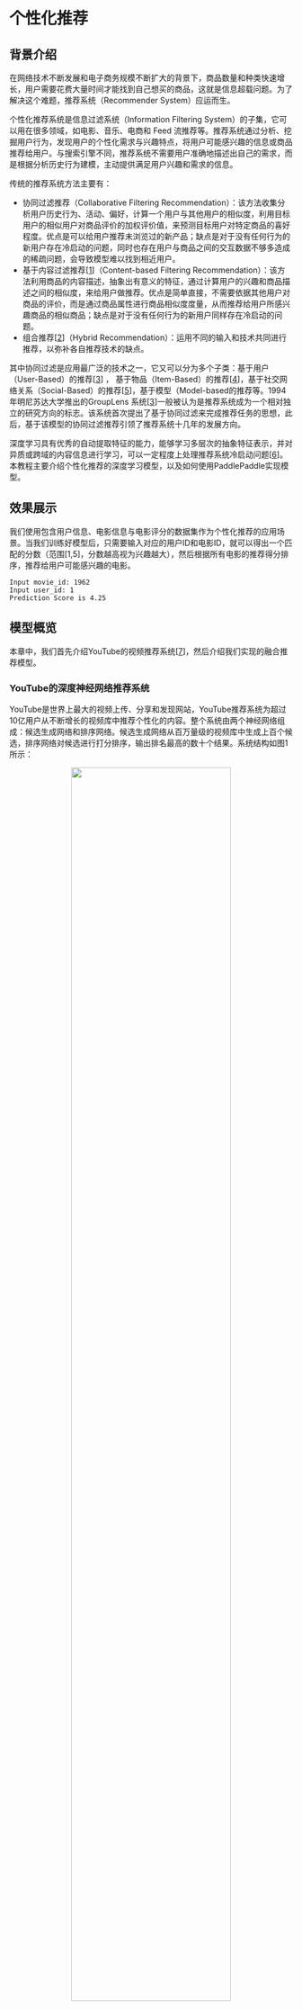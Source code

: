 # 个性化推荐

## 背景介绍

在网络技术不断发展和电子商务规模不断扩大的背景下，商品数量和种类快速增长，用户需要花费大量时间才能找到自己想买的商品，这就是信息超载问题。为了解决这个难题，推荐系统（Recommender System）应运而生。

个性化推荐系统是信息过滤系统（Information Filtering System）的子集，它可以用在很多领域，如电影、音乐、电商和 Feed 流推荐等。推荐系统通过分析、挖掘用户行为，发现用户的个性化需求与兴趣特点，将用户可能感兴趣的信息或商品推荐给用户。与搜索引擎不同，推荐系统不需要用户准确地描述出自己的需求，而是根据分析历史行为建模，主动提供满足用户兴趣和需求的信息。

传统的推荐系统方法主要有：

- 协同过滤推荐（Collaborative Filtering Recommendation）：该方法收集分析用户历史行为、活动、偏好，计算一个用户与其他用户的相似度，利用目标用户的相似用户对商品评价的加权评价值，来预测目标用户对特定商品的喜好程度。优点是可以给用户推荐未浏览过的新产品；缺点是对于没有任何行为的新用户存在冷启动的问题，同时也存在用户与商品之间的交互数据不够多造成的稀疏问题，会导致模型难以找到相近用户。
- 基于内容过滤推荐[[1](#参考文献)]（Content-based Filtering Recommendation）：该方法利用商品的内容描述，抽象出有意义的特征，通过计算用户的兴趣和商品描述之间的相似度，来给用户做推荐。优点是简单直接，不需要依据其他用户对商品的评价，而是通过商品属性进行商品相似度度量，从而推荐给用户所感兴趣商品的相似商品；缺点是对于没有任何行为的新用户同样存在冷启动的问题。
- 组合推荐[[2](#参考文献)]（Hybrid Recommendation）：运用不同的输入和技术共同进行推荐，以弥补各自推荐技术的缺点。

其中协同过滤是应用最广泛的技术之一，它又可以分为多个子类：基于用户 （User-Based）的推荐[[3](#参考文献)] ， 基于物品（Item-Based）的推荐[[4](#参考文献)]，基于社交网络关系（Social-Based）的推荐[[5](#参考文献)]，基于模型（Model-based的推荐等。1994年明尼苏达大学推出的GroupLens 系统[[3](#参考文献)]一般被认为是推荐系统成为一个相对独立的研究方向的标志。该系统首次提出了基于协同过滤来完成推荐任务的思想，此后，基于该模型的协同过滤推荐引领了推荐系统十几年的发展方向。

深度学习具有优秀的自动提取特征的能力，能够学习多层次的抽象特征表示，并对异质或跨域的内容信息进行学习，可以一定程度上处理推荐系统冷启动问题[[6](#参考文献)]。本教程主要介绍个性化推荐的深度学习模型，以及如何使用PaddlePaddle实现模型。

## 效果展示

我们使用包含用户信息、电影信息与电影评分的数据集作为个性化推荐的应用场景。当我们训练好模型后，只需要输入对应的用户ID和电影ID，就可以得出一个匹配的分数（范围[1,5]，分数越高视为兴趣越大），然后根据所有电影的推荐得分排序，推荐给用户可能感兴趣的电影。

```
Input movie_id: 1962
Input user_id: 1
Prediction Score is 4.25
```

## 模型概览

本章中，我们首先介绍YouTube的视频推荐系统[[7](#参考文献)]，然后介绍我们实现的融合推荐模型。

### YouTube的深度神经网络推荐系统

YouTube是世界上最大的视频上传、分享和发现网站，YouTube推荐系统为超过10亿用户从不断增长的视频库中推荐个性化的内容。整个系统由两个神经网络组成：候选生成网络和排序网络。候选生成网络从百万量级的视频库中生成上百个候选，排序网络对候选进行打分排序，输出排名最高的数十个结果。系统结构如图1所示：

<p align="center">
<img src="image/YouTube_Overview.png" width="75%" ><br/>
图1. YouTube 推荐系统结构
</p>

#### 候选生成网络（Candidate Generation Network）

候选生成网络将推荐问题建模为一个类别数极大的多类分类问题：对于一个Youtube用户，使用其观看历史（视频ID）、搜索词记录（search tokens）、人口学信息（如地理位置、用户登录设备）等特征，对视频库中所有视频进行多分类，得到每一类别的分类结果（即每一个视频的推荐概率），最终输出概率较高的几百个视频。

对于用户$U$和历史信息$C$，预测$t$时刻用户要观看的视频$\omega_t$为视频$i$的概率为：

$$P(\omega_t=i|U,C)=\frac{e^{v_{i}u}}{\sum_{j \in V}e^{v_{j}u}}$$

其中，$V$表示视频库集合，大小在数百万量级；$u\in \mathbb{R}^N$是用户及相应历史信息的向量表示；$v_j\in \mathbb{R}^N$是ID为$j$的视频的向量表示。

将观看历史（视频ID）及搜索词记录这类历史信息映射为向量后取平均值得到定长表示，同时输入人口学特征（地理位置等）以优化新用户的推荐效果，将二值特征（如性别，是否登录）和连续特征（如用户年龄）归一化处理到[0, 1]。接下来将所有特征表示拼接为一个很长的向量并输入给多个非线形变换层（这里应用的是全连接的 ReLU）处理。最高层的非线形变换得到的即是$u$，最后将其输入给 softmax 做分类，如图2所示：

<p align="center">
<img src="image/Deep_candidate_generation_model_architecture.png" width="75%" ><br/>
图2. 候选生成网络结构
</p>

考虑到softmax分类的类别数非常多，为了保证一定的计算效率：1）训练阶段，使用负样本类别采样将实际计算的类别数缩小至数千；2）推荐（预测）阶段，忽略 softmax的归一化计算（不影响结果），将类别打分问题简化为点积（dot product）空间中的最近邻（nearest neighbor）搜索问题，取与$u$最近的$N$个视频作为生成的候选。

#### 排序网络（Ranking Network）
排序网络的结构类似于候选生成网络，但是它的目标是对候选进行更细致的打分排序。类似于传统的广告排序中的特征抽取方法，这里也构造了大量的用于视频排序的相关特征（如视频 ID、上次观看时间等）。离散特征和连续特征的处理方式类似于候选生成网络，不同之处是排序网络的顶部是一个加权逻辑回归（weighted logistic regression），它对所有候选视频进行打分，从高到底排序后将分数较高的一些视频返回给用户。

### 融合推荐模型

在下文的电影推荐系统中，我们使用电影特征和用户特征作为神经网络的输入。

用户特征融合了用户ID，性别，职业，年龄四个属性信息。我们将用户 ID 映射为维度大小为256的向量表示，然后输入全连接层，同时对其他三个属性也做类似的处理。最后将四个属性的特征表示分别全连接并相加。

电影特征融合了电影ID，电影类型ID，电影名称三个属性信息。我们对电影 ID 以类似用户ID的方式进行处理，电影类型ID 将被以向量的形式直接输入全连接层。对于电影名称，我们用文本卷积神经网络（详见[第5章](https://github.com/PaddlePaddle/book/blob/develop/understand_sentiment/README.md)）对其进行处理，得到其定长向量表示。最后将三个属性的特征表示分别全连接并相加。

得到电影和用户的向量表示后，计算二者的余弦相似度作为推荐系统的打分。最后，用该相似度打分和用户真实打分的差异的平方作为该回归模型的损失函数。

<p align="center">

<img src="image/rec_regression_network.png" width="90%" ><br/>
图3. 融合推荐模型 
</p> 

## 数据准备

### 数据介绍与下载

我们以 [MovieLens 百万数据集（ml-1m）](http://files.grouplens.org/datasets/movielens/ml-1m.zip)为例进行介绍。ml-1m 数据集包含了 6,000 位用户对 4,000 部电影的 1,000,000 条评价（评分范围 1~5 分，均为整数），由 GroupLens Research 实验室搜集整理。

您可以运行 `data/getdata.sh` 下载数据，如果数椐获取成功，您将在目录`data/ml-1m`中看到下面的文件：

```
movies.dat  ratings.dat  users.dat  README 
```

- movies.dat：电影特征数据，格式为`电影ID::电影名称::电影类型`
- ratings.dat：评分数据，格式为`用户ID::电影ID::评分::时间戳`
- users.dat：用户特征数据，格式为`用户ID::性别::年龄::职业::邮编`
- README：数据集的详细描述

### 数据预处理

首先安装 Python 第三方库（推荐使用 Virtualenv）：

```shell
pip install -r data/requirements.txt
```

其次，在预处理过程中，我们将字段配置文件`data/config.json`转化为meta配置文件`meta_config.json`，并生成对应的meta文件`meta.bin`，以完成数据文件的序列化。然后再将`ratings.dat`分为训练集、测试集两部分，把它们的地址写入`train.list`和`test.list`。

```bash
./preprocess.sh
```

运行成功后目录`./data` 新增以下文件：

```
meta_config.json  meta.bin  ratings.dat.train  ratings.dat.test  train.list  test.list
```

- meta.bin: meta文件是Python的pickle对象， 存储着电影和用户信息。
- meta_config.json: meta配置文件，用来具体描述如何解析数据集中的每一个字段，由字段配置文件生成。
- ratings.dat.train和ratings.dat.test: 训练集和测试集，训练集已经随机打乱。
- train.list和test.list: 训练集和测试集的文件地址列表。

### 提供数据给 PaddlePaddle

我们使用 Python 接口传递数据给系统，下面 `dataprovider.py` 给出了完整示例。

```python
from paddle.trainer.PyDataProvider2 import *
from common_utils import meta_to_header

def __list_to_map__(lst):  # 将list转为map
    ret_val = dict()
    for each in lst:
        k, v = each
        ret_val[k] = v
    return ret_val

def hook(settings, meta, **kwargs): # 读取meta.bin
    # 定义电影特征
    movie_headers = list(meta_to_header(meta, 'movie'))
    settings.movie_names = [h[0] for h in movie_headers]
    headers = movie_headers
    
    # 定义用户特征
    user_headers = list(meta_to_header(meta, 'user'))
    settings.user_names = [h[0] for h in user_headers]
    headers.extend(user_headers)
    
    # 加载评分信息
    headers.append(("rating", dense_vector(1)))
    
    settings.input_types = __list_to_map__(headers)
    settings.meta = meta
    
@provider(init_hook=hook, cache=CacheType.CACHE_PASS_IN_MEM)
def process(settings, filename):
    with open(filename, 'r') as f:
        for line in f:
            # 从评分文件中读取评分
            user_id, movie_id, score = map(int, line.split('::')[:-1])
            # 将评分放缩到[-2, +2]范围内的整数
            score = float(score - 3)
            
            movie_meta = settings.meta['movie'][movie_id]
            user_meta = settings.meta['user'][user_id]

            # 添加电影ID与电影特征
            outputs = [('movie_id', movie_id - 1)]
            for i, each_meta in enumerate(movie_meta):
                outputs.append((settings.movie_names[i + 1], each_meta))
            
            # 添加用户ID与用户特征
            outputs.append(('user_id', user_id - 1))
            for i, each_meta in enumerate(user_meta):
                outputs.append((settings.user_names[i + 1], each_meta))
            
            # 添加评分
            outputs.append(('rating', [score]))
            # 将数据返回给 paddle
            yield __list_to_map__(outputs)
```

## 模型配置说明

### 数据定义

加载`meta.bin`文件并定义通过`define_py_data_sources2`从dataprovider中读入数据：

```python
from paddle.trainer_config_helpers import *

try:
    import cPickle as pickle
except ImportError:
    import pickle

is_predict = get_config_arg('is_predict', bool, False)

META_FILE = 'data/meta.bin'

with open(META_FILE, 'rb') as f:
    # 加载 meta 文件
    meta = pickle.load(f)

if not is_predict:
    define_py_data_sources2(
        'data/train.list',
        'data/test.list',
        module='dataprovider',
        obj='process',
        args={'meta': meta})
```

### 算法配置

这里我们设置了batch size、网络初始学习率和RMSProp自适应优化方法。

```python
settings(
    batch_size=1600, learning_rate=1e-3, learning_method=RMSPropOptimizer())
```

### 模型结构

1. 定义数据输入和参数维度。

   ```python
   movie_meta = meta['movie']['__meta__']['raw_meta']
   user_meta = meta['user']['__meta__']['raw_meta']

   movie_id = data_layer('movie_id', size=movie_meta[0]['max'])    # 电影ID
   title = data_layer('title', size=len(movie_meta[1]['dict']))    # 电影名称
   genres = data_layer('genres', size=len(movie_meta[2]['dict']))  # 电影类型
   user_id = data_layer('user_id', size=user_meta[0]['max'])	    # 用户ID
   gender = data_layer('gender', size=len(user_meta[1]['dict']))   # 用户性别
   age = data_layer('age', size=len(user_meta[2]['dict']))			# 用户年龄
   occupation = data_layer('occupation', size=len(user_meta[3]['dict'])) # 用户职业

   embsize = 256  # 向量维度
   ```

2. 构造“电影”特征。

   ```python
   # 电影 ID 和电影类型分别映射到其对应的特征隐层（256维）。
   movie_id_emb = embedding_layer(input=movie_id, size=embsize)
   movie_id_hidden = fc_layer(input=movie_id_emb, size=embsize)

   genres_emb = fc_layer(input=genres, size=embsize)

   # 对于电影名称，一个ID序列表示的词语序列，在输入卷积层后，
   # 将得到每个时间窗口的特征（序列特征），然后通过在时间维度
   # 降采样得到固定维度的特征，整个过程在text_conv_pool实现
   title_emb = embedding_layer(input=title, size=embsize)
   title_hidden = text_conv_pool(
       input=title_emb, context_len=5, hidden_size=embsize)

   # 将三个属性的特征表示分别全连接并相加，结果即是电影特征的最终表示
   movie_feature = fc_layer(
       input=[movie_id_hidden, title_hidden, genres_emb], size=embsize)
   ```

3. 构造“用户”特征。

   ```python
   # 将用户ID，性别，职业，年龄四个属性分别映射到其特征隐层。
   user_id_emb = embedding_layer(input=user_id, size=embsize)
   user_id_hidden = fc_layer(input=user_id_emb, size=embsize)

   gender_emb = embedding_layer(input=gender, size=embsize)
   gender_hidden = fc_layer(input=gender_emb, size=embsize)

   age_emb = embedding_layer(input=age, size=embsize)
   age_hidden = fc_layer(input=age_emb, size=embsize)

   occup_emb = embedding_layer(input=occupation, size=embsize)
   occup_hidden = fc_layer(input=occup_emb, size=embsize)

   # 同样将这四个属性分别全连接并相加形成用户特征的最终表示。
   user_feature = fc_layer(
       input=[user_id_hidden, gender_hidden, age_hidden, occup_hidden],
       size=embsize)
   ```

4. 计算余弦相似度，定义损失函数和网络输出。

   ```python
   similarity = cos_sim(a=movie_feature, b=user_feature, scale=2)

   # 训练时，采用regression_cost作为损失函数计算回归误差代价，并作为网络的输出。
   # 预测时，网络的输出即为余弦相似度。
   if not is_predict:
       lbl=data_layer('rating', size=1)
   	cost=regression_cost(input=similarity, label=lbl)
   	outputs(cost)
   else:
       outputs(similarity)
   ```

## 训练模型

执行`sh train.sh` 开始训练模型，将日志写入文件 `log.txt` 并打印在屏幕上。其中指定了总共需要执行 50 个pass。

```shell
set -e
paddle train \
    --config=trainer_config.py \			# 神经网络配置文件
    --save_dir=./output \					# 模型保存路径
    --use_gpu=false \						# 是否使用 GPU (默认不使用)
    --trainer_count=4\						# 一台机器上面的线程数量
    --test_all_data_in_one_period=true \	# 每个训练周期训练一次所有数据。否则每个训练周期测试batch_size个batch的数据。
    --log_period=100 \						# 训练 log_period 个 batch 后打印日志
    --dot_period=1 \						# 每训练 dot_period 个 batch 后打印一个"."
    --num_passes=50  2>&1 | tee 'log.txt'
```

成功的输出类似如下：

```bash
I0117 01:01:48.585651  9998 TrainerInternal.cpp:165]  Batch=100 samples=160000 AvgCost=0.600042 CurrentCost=0.600042 Eval:  CurrentEval:
...................................................................................................
I0117 01:02:53.821918  9998 TrainerInternal.cpp:165]  Batch=200 samples=320000 AvgCost=0.602855 CurrentCost=0.605668 Eval:  CurrentEval:
...................................................................................................
I0117 01:03:58.937922  9998 TrainerInternal.cpp:165]  Batch=300 samples=480000 AvgCost=0.605199 CurrentCost=0.609887 Eval:  CurrentEval:
...................................................................................................
I0117 01:05:04.083251  9998 TrainerInternal.cpp:165]  Batch=400 samples=640000 AvgCost=0.608693 CurrentCost=0.619175 Eval:  CurrentEval:
...................................................................................................
I0117 01:06:09.155859  9998 TrainerInternal.cpp:165]  Batch=500 samples=800000 AvgCost=0.613273 CurrentCost=0.631591 Eval:  CurrentEval:
.................................................................I0117 01:06:51.109654  9998 TrainerInternal.cpp:181]
 Pass=49 Batch=565 samples=902826 AvgCost=0.614772 Eval:
I0117 01:07:04.205142  9998 Tester.cpp:115]  Test samples=97383 cost=0.721995 Eval:
I0117 01:07:04.205281  9998 GradientMachine.cpp:113] Saving parameters to ./output/pass-00049
```

## 应用模型

在训练了几轮以后，您可以对模型进行评估。运行以下命令，可以通过选择最小训练误差的一轮参数得到最好轮次的模型。

```shell
./evaluate.py log.txt
```

您将看到：

```shell
Best pass is 00036, error is 0.719281, which means predict get error as 0.424052
evaluating from pass output/pass-00036
```

预测任何用户对于任何一部电影评价的命令如下：

```shell
python prediction.py 'output/pass-00036/'
```

预测程序将读取用户的输入，然后输出预测分数。您会看到如下命令行界面：

```
Input movie_id: 1962
Input user_id: 1
Prediction Score is 4.25
```

## 总结

本章介绍了传统的推荐系统方法和YouTube的深度神经网络推荐系统，并以电影推荐为例，使用PaddlePaddle训练了一个个性化推荐神经网络模型。推荐系统几乎涵盖了电商系统、社交网络、广告推荐、搜索引擎等领域的方方面面，而在图像处理、自然语言处理等领域已经发挥重要作用的深度学习技术，也将会在推荐系统领域大放异彩。

## 参考文献

1. [Peter Brusilovsky](https://en.wikipedia.org/wiki/Peter_Brusilovsky) (2007). *The Adaptive Web*. p. 325.
2. Robin Burke , [Hybrid Web Recommender Systems](http://www.dcs.warwick.ac.uk/~acristea/courses/CS411/2010/Book%20-%20The%20Adaptive%20Web/HybridWebRecommenderSystems.pdf), pp. 377-408, The Adaptive Web, Peter Brusilovsky, Alfred Kobsa, Wolfgang Nejdl (Ed.), Lecture Notes in Computer Science, Springer-Verlag, Berlin, Germany, Lecture Notes in Computer Science, Vol. 4321, May 2007, 978-3-540-72078-2.
3. P. Resnick, N. Iacovou, etc. “[GroupLens: An Open Architecture for Collaborative Filtering of Netnews](http://ccs.mit.edu/papers/CCSWP165.html)”, Proceedings of ACM Conference on Computer Supported Cooperative Work, CSCW 1994. pp.175-186.
4. Sarwar, Badrul, et al. "[Item-based collaborative filtering recommendation algorithms.](http://files.grouplens.org/papers/www10_sarwar.pdf)" *Proceedings of the 10th international conference on World Wide Web*. ACM, 2001.
5. Kautz, Henry, Bart Selman, and Mehul Shah. "[Referral Web: combining social networks and collaborative filtering.](http://www.cs.cornell.edu/selman/papers/pdf/97.cacm.refweb.pdf)" Communications of the ACM 40.3 (1997): 63-65. APA
6. Yuan, Jianbo, et al. ["Solving Cold-Start Problem in Large-scale Recommendation Engines: A Deep Learning Approach."](https://arxiv.org/pdf/1611.05480v1.pdf) *arXiv preprint arXiv:1611.05480* (2016).
7. Covington P, Adams J, Sargin E. [Deep neural networks for youtube recommendations](https://static.googleusercontent.com/media/research.google.com/zh-CN//pubs/archive/45530.pdf)[C]//Proceedings of the 10th ACM Conference on Recommender Systems. ACM, 2016: 191-198.
   MLA
